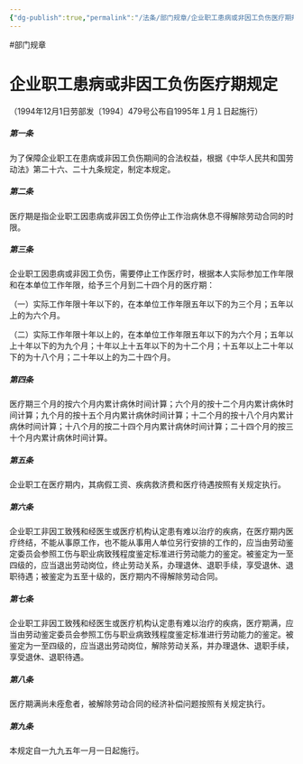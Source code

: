 ```yaml
---
{"dg-publish":true,"permalink":"/法条/部门规章/企业职工患病或非因工负伤医疗期规定/","created":"2025-03-04T14:21:47.882+08:00"}
---
```


#部门规章 

# 企业职工患病或非因工负伤医疗期规定

（1994年12月1日劳部发〔1994〕479号公布自1995年１月１日起施行）

##### 第一条

为了保障企业职工在患病或非因工负伤期间的合法权益，根据《中华人民共和国劳动法》第二十六、二十九条规定，制定本规定。

##### 第二条

医疗期是指企业职工因患病或非因工负伤停止工作治病休息不得解除劳动合同的时限。

##### 第三条

企业职工因患病或非因工负伤，需要停止工作医疗时，根据本人实际参加工作年限和在本单位工作年限，给予三个月到二十四个月的医疗期：

（一）实际工作年限十年以下的，在本单位工作年限五年以下的为三个月；五年以上的为六个月。

（二）实际工作年限十年以上的，在本单位工作年限五年以下的为六个月；五年以上十年以下的为九个月；十年以上十五年以下的为十二个月；十五年以上二十年以下的为十八个月；二十年以上的为二十四个月。

##### 第四条

医疗期三个月的按六个月内累计病休时间计算；六个月的按十二个月内累计病休时间计算；九个月的按十五个月内累计病休时间计算；十二个月的按十八个月内累计病休时间计算；十八个月的按二十四个月内累计病休时间计算；二十四个月的按三十个月内累计病休时间计算。

##### 第五条

企业职工在医疗期内，其病假工资、疾病救济费和医疗待遇按照有关规定执行。

##### 第六条

企业职工非因工致残和经医生或医疗机构认定患有难以治疗的疾病，在医疗期内医疗终结，不能从事原工作，也不能从事用人单位另行安排的工作的，应当由劳动鉴定委员会参照工伤与职业病致残程度鉴定标准进行劳动能力的鉴定。被鉴定为一至四级的，应当退出劳动岗位，终止劳动关系，办理退休、退职手续，享受退休、退职待遇；被鉴定为五至十级的，医疗期内不得解除劳动合同。

##### 第七条

企业职工非因工致残和经医生或医疗机构认定患有难以治疗的疾病，医疗期满，应当由劳动鉴定委员会参照工伤与职业病致残程度鉴定标准进行劳动能力的鉴定。被鉴定为一至四级的，应当退出劳动岗位，解除劳动关系，并办理退休、退职手续，享受退休、退职待遇。

##### 第八条

医疗期满尚未痊愈者，被解除劳动合同的经济补偿问题按照有关规定执行。

##### 第九条

本规定自一九九五年一月一日起施行。